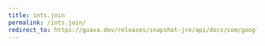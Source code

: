```yaml
---
title: ints.join
permalink: /ints.join/
redirect_to: https://guava.dev/releases/snapshot-jre/api/docs/com/google/common/primitives/Ints.html#join-java.lang.String-int...-
---
```

